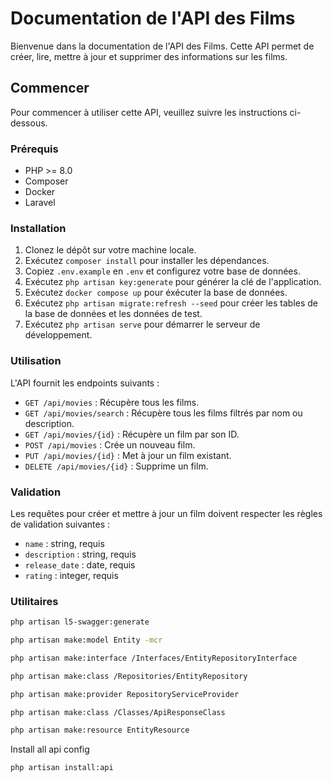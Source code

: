 # Documentation de l'API des Films

Bienvenue dans la documentation de l'API des Films. Cette API permet de créer, lire, mettre à jour et supprimer des informations sur les films.

## Commencer

Pour commencer à utiliser cette API, veuillez suivre les instructions ci-dessous.

### Prérequis

- PHP >= 8.0
- Composer
- Docker
- Laravel

### Installation

1. Clonez le dépôt sur votre machine locale.
2. Exécutez `composer install` pour installer les dépendances.
3. Copiez `.env.example` en `.env` et configurez votre base de données.
4. Exécutez `php artisan key:generate` pour générer la clé de l'application.
5. Exécutez `docker compose up` pour éxécuter la base de données.
6. Exécutez `php artisan migrate:refresh --seed` pour créer les tables de la base de données et les données de test.
7. Exécutez `php artisan serve` pour démarrer le serveur de développement.

### Utilisation

L'API fournit les endpoints suivants :

- `GET /api/movies` : Récupère tous les films.
- `GET /api/movies/search` : Récupère tous les films filtrés par nom ou description.
- `GET /api/movies/{id}` : Récupère un film par son ID.
- `POST /api/movies` : Crée un nouveau film.
- `PUT /api/movies/{id}` : Met à jour un film existant.
- `DELETE /api/movies/{id}` : Supprime un film.

### Validation

Les requêtes pour créer et mettre à jour un film doivent respecter les règles de validation suivantes :

- `name` : string, requis
- `description` : string, requis
- `release_date` : date, requis
- `rating` : integer, requis


### Utilitaires

```bash
php artisan l5-swagger:generate
```
```bash
php artisan make:model Entity -mcr
```
```bash
php artisan make:interface /Interfaces/EntityRepositoryInterface
```
```bash
php artisan make:class /Repositories/EntityRepository
```
```bash
php artisan make:provider RepositoryServiceProvider
```
```bash
php artisan make:class /Classes/ApiResponseClass
```
```bash
php artisan make:resource EntityResource
```

Install all api config 
```bash
php artisan install:api
```

